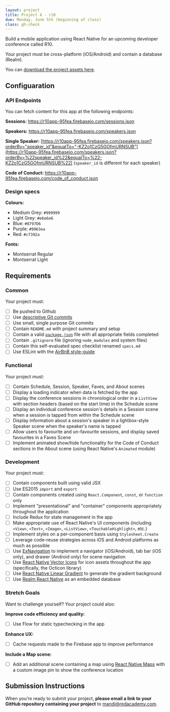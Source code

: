```yaml
---
layout: project
title: Project 4 - r10
due: Monday, June 5th (beginning of class)
class: gh-check
---
```


Build a mobile application using React Native for an upcoming developer conference called R10.

Your project must be cross-platform (iOS/Android) and contain a database (Realm).

You can [download the project assets here](https://s3-us-west-2.amazonaws.com/red-adp/project-files/project-04.zip).

## Configuaration

### API Endpoints

You can fetch content for this app at the following endpoints:

**Sessions:**
https://r10app-95fea.firebaseio.com/sessions.json

**Speakers:**
https://r10app-95fea.firebaseio.com/speakers.json

**Single Speaker:**
[https://r10app-95fea.firebaseio.com/speakers.json?orderBy="speaker_id"&equalTo="-KZ2o1CzG5GOfmURNSUB"](https://r10app-95fea.firebaseio.com/speakers.json?orderBy=%22speaker_id%22&equalTo=%22-KZ2o1CzG5GOfmURNSUB%22) (`speaker_id` is different for each speaker)

**Code of Conduct:**
https://r10app-95fea.firebaseio.com/code_of_conduct.json

### Design specs

**Colours:**

- Medium Grey: `#999999`
- Light Grey: `#e6e6e6`
- Blue: `#8797D6`
- Purple: `#9963ea`
- Red: `#cf392a`

**Fonts:**

- Montserrat Regular
- Montserrat Light

## Requirements

### Common

Your project must:

- [ ] Be pushed to Github
- [ ] Use [descriptive Git commits](http://chris.beams.io/posts/git-commit/)
- [ ] Use small, single purpose Git commits
- [ ] Contain `README.md` with project summary and setup
- [ ] Contain a valid [`package.json`](http://browsenpm.org/package.json) file with all appropriate fields completed
- [ ] Contain `.gitignore` file (ignoring `node_modules` and system files)
- [ ] Contain this self-evaluated spec checklist renamed `specs.md`
- [ ] Use ESLint with the [AirBnB style-guide](https://github.com/airbnb/javascript)

### Functional

Your project must:

- [ ] Contain Schedule, Session, Speaker, Faves, and About scenes
- [ ] Display a loading indicator when data is fetched by the app
- [ ] Display the conference sessions in chronological order in a `ListView` with section headers (based on the start time) in the Schedule scene
- [ ] Display an individual conference session's details in a Session scene when a session is tapped from within the Schedule scene
- [ ] Display information about a session's speaker in a lightbox-style Speaker scene when the speaker's name is tapped
- [ ] Allow users to favourite and un-favourite sessions, and display saved favourites in a Faves Scene
- [ ] Implement animated show/hide functionality for the Code of Conduct sections in the About scene (using React Native's `Animated` module)

### Development

Your project must:

- [ ] Contain components built using valid JSX
- [ ] Use ES2015 `import` and `export`
- [ ] Contain components created using `React.Component`, `const`, or `function` only
- [ ] Implement "presentational" and "container" components appropriately throughout the application
- [ ] Include Redux for state management in the app
- [ ] Make appropriate use of React Native's UI components (including `<View>`, `<Text>`, `<Image>`, `<ListView>`, `<TouchableHighlight>`, etc.)
- [ ] Implement styles on a per-component basis using `Stylesheet.Create`
- [ ] Leverage code-reuse strategies across iOS and Android platforms as much as possible
- [ ] Use [ExNavigation](https://github.com/wix/react-native-navigation) to implement a navigator (iOS/Android), tab bar (iOS only), and drawer (Android only) for scene navigation
- [ ] Use [React Native Vector Icons](https://github.com/oblador/react-native-vector-icons) for icon assets throughout the app (specifically, the Octicon library)
- [ ] Use [React Native Linear Gradient](https://github.com/react-native-community/react-native-linear-gradient) to generate the gradient background
- [ ] Use [Realm React Native](https://realm.io/docs/react-native/latest/) as an embedded database

### Stretch Goals

Want to challenge yourself? Your project could also:

**Improve code efficiency and quality:**

- [ ] Use Flow for static typechecking in the app

**Enhance UX:**

- [ ] Cache requests made to the Firebase app to improve performance

**Include a Map scene:**

- [ ] Add an additional scene containing a map using [React Native Maps](https://github.com/airbnb/react-native-maps) with a custom image pin to show the conference location

## Submission Instructions

When you’re ready to submit your project, **please email a link to your GitHub repository containing your project** to mandi@redacademy.com.
